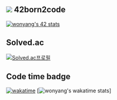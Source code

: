
## <img src="https://img.shields.io/badge/-000000?style=flat&logo=42&logoColor=white"> 42born2code
[![wonyang's 42 stats](https://badge42.vercel.app/api/v2/cl5nhe5b6007809kydha7ht42/stats?cursusId=21&coalitionId=88)](https://profile.intra.42.fr/users/wonyang)

## Solved.ac
[![Solved.ac프로필](http://mazassumnida.wtf/api/v2/generate_badge?boj=bennyws)](https://solved.ac/bennyws)

## Code time badge
[![wakatime](https://wakatime.com/badge/user/a291a6ee-eeb1-4e3b-b5e5-ff8dc5d5085f.svg)](https://wakatime.com/@a291a6ee-eeb1-4e3b-b5e5-ff8dc5d5085f)
[![wonyang's wakatime stats](https://github-readme-stats.vercel.app/api/wakatime?username=wonyang)]

<!--START_SECTION:waka-->
<!--END_SECTION:waka-->

<!--
**gemstoneyang/gemstoneyang** is a ✨ _special_ ✨ repository because its `README.md` (this file) appears on your GitHub profile.

Here are some ideas to get you started:

- 🔭 I’m currently working on ...
- 🌱 I’m currently learning ...
- 👯 I’m looking to collaborate on ...
- 🤔 I’m looking for help with ...
- 💬 Ask me about ...
- 📫 How to reach me: ...
- 😄 Pronouns: ...
- ⚡ Fun fact: ...
-->
